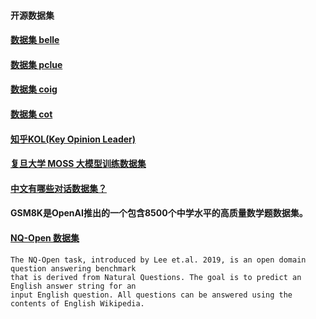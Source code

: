 #### 开源数据集
#### [数据集 belle](https://huggingface.co/BelleGroup)
#### [数据集 pclue](https://github.com/CLUEbenchmark/pCLUE)
#### [数据集 coig](https://huggingface.co/datasets/BAAI/COIG)
#### [数据集 cot](https://github.com/PhoebusSi/Alpaca-CoT/blob/main/CN_README.md)
#### [知乎KOL(Key Opinion Leader)](https://huggingface.co/datasets/wangrui6/Zhihu-KOL)
#### [复旦大学 MOSS 大模型训练数据集](https://aistudio.baidu.com/datasetdetail/237098)
#### [中文有哪些对话数据集？](https://www.zhihu.com/question/273625918/answer/2988303343?utm_id=0)
#### GSM8K是OpenAI推出的一个包含8500个中学水平的高质量数学题数据集。
#### [NQ-Open 数据集](https://huggingface.co/datasets/nq_open)
````
The NQ-Open task, introduced by Lee et.al. 2019, is an open domain question answering benchmark
that is derived from Natural Questions. The goal is to predict an English answer string for an
input English question. All questions can be answered using the contents of English Wikipedia.
````


